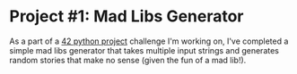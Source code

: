 # Project #1: Mad Libs Generator

As a part of a [42 python project](https://www.upgrad.com/blog/python-projects-ideas-topics-beginners/#1_Mad_Libs_Generator) challenge I'm working on, I've completed a simple mad libs generator that takes multiple input strings and generates random stories that make no sense (given the fun of a mad lib!). 


